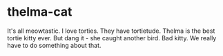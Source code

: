 # thelma-cat
It's all meowtastic.
I love torties. They have tortietude.
Thelma is the best tortie kitty ever.
But dang it - she caught another bird. Bad kitty.
We really have to do something about that.
